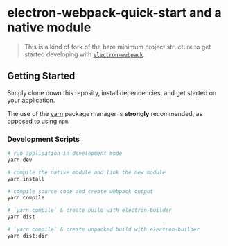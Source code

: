 # electron-webpack-quick-start and a native module
>This is a kind of fork of the bare minimum project structure to get started developing with [`electron-webpack`](https://github.com/electron-userland/electron-webpack).

## Getting Started
Simply clone down this reposity, install dependencies, and get started on your application.

The use of the [yarn](https://yarnpkg.com/) package manager is **strongly** recommended, as opposed to using `npm`.


### Development Scripts

```bash
# run application in development mode
yarn dev

# compile the native module and link the new module
yarn install

# compile source code and create webpack output
yarn compile

# `yarn compile` & create build with electron-builder
yarn dist

# `yarn compile` & create unpacked build with electron-builder
yarn dist:dir
```
